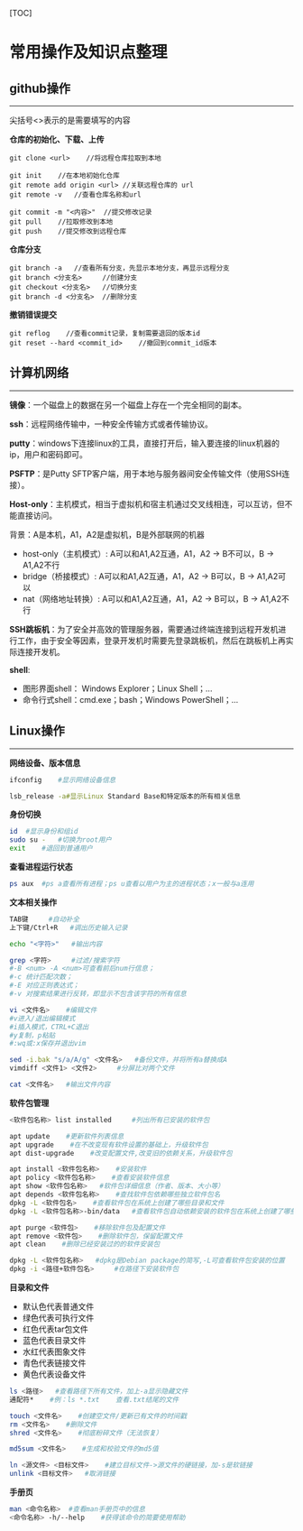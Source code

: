 [TOC]

# 常用操作及知识点整理

## github操作
---
尖括号<>表示的是需要填写的内容

**仓库的初始化、下载、上传**
```git
git clone <url>    //将远程仓库拉取到本地

git init    //在本地初始化仓库
git remote add origin <url> //关联远程仓库的 url
git remote -v   //查看仓库名称和url

git commit -m "<内容>"  //提交修改记录
git pull    //拉取修改到本地
git push    //提交修改到远程仓库
```

**仓库分支**
```git
git branch -a   //查看所有分支，先显示本地分支，再显示远程分支
git branch <分支名>     //创建分支
git checkout <分支名>   //切换分支
git branch -d <分支名>  //删除分支
```

**撤销错误提交**
```git
git reflog    //查看commit记录，复制需要退回的版本id
git reset --hard <commit_id>    //撤回到commit_id版本
```

## 计算机网络
---

**镜像**：一个磁盘上的数据在另一个磁盘上存在一个完全相同的副本。

**ssh**：远程网络传输中，一种安全传输方式或者传输协议。

**putty**：windows下连接linux的工具，直接打开后，输入要连接的linux机器的ip，用户和密码即可。

**PSFTP**：是Putty SFTP客户端，用于本地与服务器间安全传输文件（使用SSH连接）。

**Host-only**：主机模式，相当于虚拟机和宿主机通过交叉线相连，可以互访，但不能直接访问。

背景：A是本机，A1，A2是虚拟机，B是外部联网的机器
* host-only（主机模式）: A可以和A1,A2互通，A1，A2 -> B不可以，B -> A1,A2不行
* bridge（桥接模式）: A可以和A1,A2互通，A1，A2 -> B可以，B -> A1,A2可以
* nat（网络地址转换）: A可以和A1,A2互通，A1，A2 -> B可以，B -> A1,A2不行

**SSH跳板机**：为了安全并高效的管理服务器，需要通过终端连接到远程开发机进行工作，由于安全等因素，登录开发机时需要先登录跳板机，然后在跳板机上再实际连接开发机。

**shell**:
* 图形界面shell： Windows Explorer；Linux Shell；...
* 命令行式shell：cmd.exe；bash；Windows PowerShell；...

## Linux操作
---
**网络设备、版本信息**
```bash
ifconfig    #显示网络设备信息

lsb_release -a#显示Linux Standard Base和特定版本的所有相关信息
```

**身份切换**
```bash
id  #显示身份和组id
sudo su -   #切换为root用户
exit    #退回到普通用户
```

**查看进程运行状态**
```bash
ps aux  #ps a查看所有进程；ps u查看以用户为主的进程状态；x一般与a连用
```

**文本相关操作**
```bash
TAB键     #自动补全
上下键/Ctrl+R   #调出历史输入记录

echo "<字符>"   #输出内容

grep <字符>     #过滤/搜索字符
#-B <num> -A <num>可查看前后num行信息；
#-c 统计匹配次数；
#-E 对应正则表达式；
#-v 对搜索结果进行反转，即显示不包含该字符的所有信息

vi <文件名>    #编辑文件
#v进入/退出编辑模式
#i插入模式，CTRL+C退出
#y复制，p粘贴
#:wq或:x保存并退出vim

sed -i.bak "s/a/A/g" <文件名>   #备份文件，并将所有a替换成A
vimdiff <文件1> <文件2>     #分屏比对两个文件

cat <文件名>   #输出文件内容
```

**软件包管理**
```bash
<软件包名称> list installed     #列出所有已安装的软件包 

apt update    #更新软件列表信息
apt upgrade    #在不改变现有软件设置的基础上，升级软件包
apt dist-upgrade    #改变配置文件,改变旧的依赖关系，升级软件包

apt install <软件包名称>    #安装软件
apt policy <软件包名称>    #查看安装软件信息
apt show <软件包名称>   #软件包详细信息（作者、版本、大小等）
apt depends <软件包名称>    #查找软件包依赖哪些独立软件包名
dpkg -L <软件包名>    #查看软件包在系统上创建了哪些目录和文件
dpkg -L <软件包名称>-bin/data   #查看软件包自动依赖安装的软件包在系统上创建了哪些目录和文件

apt purge <软件包>    #移除软件包及配置文件
apt remove <软件包>    #删除软件包，保留配置文件
apt clean    #删除已经安装过的的软件安装包

dpkg -L <软件包名称>   #dpkg是Debian package的简写,-L可查看软件包安装的位置
dpkg -i <路径+软件包名>     #在路径下安装软件包
```

**目录和文件**
* 默认色代表普通文件
* 绿色代表可执行文件
* 红色代表tar包文件
* 蓝色代表目录文件
* 水红代表图象文件
* 青色代表链接文件
* 黄色代表设备文件
```bash
ls <路径>   #查看路径下所有文件，加上-a显示隐藏文件
通配符*    #例：ls *.txt    查看.txt结尾的文件

touch <文件名>    #创建空文件/更新已有文件的时间戳
rm <文件名>    #删除文件
shred <文件名>    #彻底粉碎文件（无法恢复）

md5sum <文件名>    #生成和校验文件的md5值

ln <源文件> <目标文件>    #建立目标文件->源文件的硬链接，加-s是软链接
unlink <目标文件>   #取消链接
```

**手册页**
```bash
man <命令名称>  #查看man手册页中的信息
<命令名称> -h/--help    #获得该命令的简要使用帮助
```